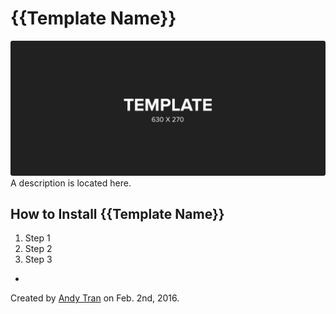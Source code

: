 # {{Template Name}}
![Template Image Alt Text](Template.jpg)
A description is located here.

## How to Install {{Template Name}}
1. Step 1
2. Step 2
3. Step 3

-
Created by [Andy Tran](http://andytran.me) on Feb. 2nd, 2016.